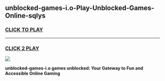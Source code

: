 
## unblocked-games-i.o-Play-Unblocked-Games-Online-sqlys
<h3>
<a href="https://premium76.site?title=unblocked-games-i.o&ref=24A">CLICK TO PLAY</a></h3>
<hr>

<h3>
<a href="https://premium76.site?title=unblocked-games-i.o&ref=24A">CLICK 2 PLAY</a>
  
</h3>

<a href="https://premium76.site?title=unblocked-games-i.o&ref=24A"><img src="https://clearcache.store/games.png"></a>


**unblocked-games-i.o games unblocked: Your Gateway to Fun and Accessible Online Gaming**
